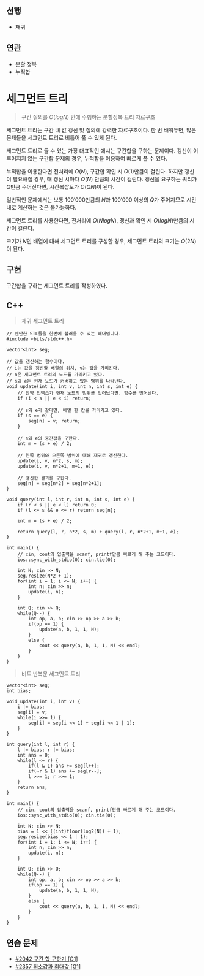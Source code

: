 ## 선행

- 재귀

## 연관

- 분할 정복
- 누적합

# 세그먼트 트리

> 구간 질의를 $O(logN)$ 안에 수행하는 분할정복 트리 자료구조

세그먼트 트리는 구간 내 값 갱신 및 질의에 강력한 자료구조이다.
한 번 배워두면, 많은 문제들을 세그먼트 트리로 비틀어 풀 수 있게 된다.

세그먼트 트리로 들 수 있는 가장 대표적인 에시는 구간합을 구하는 문제이다.
갱신이 이루어지지 않는 구간합 문제의 경우, 누적합을 이용하여 빠르게 풀 수 있다.

누적합을 이용한다면 전처리에 $O(N)$, 구간합 확인 시 $O(1)$만큼이 걸린다. 하지만 갱신이 필요해질 경우, 매 갱신 시마다 $O(N)$ 만큼의 시간이 걸린다. 갱신을 요구하는 쿼리가 $Q$만큼 주어진다면, 시간복잡도가 $O(QN)$이 된다.

일반적인 문제에서는 보통 $100'000$만큼의 $N$과 $100'000$ 이상의 $Q$가 주어지므로 시간 내로 계산하는 것은 불가능하다.

세그먼트 트리를 사용한다면, 전처리에 $O(NlogN)$, 갱신과 확인 시 $O(logN)$만큼의 시간이 걸린다.

크기가 $N$인 배열에 대해 세그먼트 트리를 구성할 경우, 세그먼트 트리의 크기는 $O(2N)$이 된다.

## 구현

구간합을 구하는 세그먼트 트리를 작성하였다.

## C++

> 재귀 세그먼트 트리

```
// 웬만한 STL들을 한번에 불러올 수 있는 헤더입니다.
#include <bits/stdc++.h>

vector<int> seg;

// 값을 갱신하는 함수이다.
// i는 값을 갱신할 배열의 위치, v는 값을 가리킨다.
// n은 세그먼트 트리의 노드를 가리키고 있다.
// s와 e는 현재 노드가 커버하고 있는 범위를 나타낸다.
void update(int i, int v, int n, int s, int e) {
    // 만약 인덱스가 현재 노드의 범위를 벗어났다면, 함수를 벗어난다.
    if (i < s || e < i) return;

    // s와 e가 같다면, 배열 한 칸을 가리키고 있다.
    if (s == e) {
        seg[n] = v; return;
    }

    // s와 e의 중간값을 구한다.
    int m = (s + e) / 2;

    // 왼쪽 범위와 오른쪽 범위에 대해 재귀로 갱신한다.
    update(i, v, n*2, s, m);
    update(i, v, n*2+1, m+1, e);

    // 갱신한 결과를 구한다.
    seg[n] = seg[n*2] + seg[n*2+1];
}

void query(int l, int r, int n, int s, int e) {
    if (r < s || e < l) return 0;
    if (l <= s && e <= r) return seg[n];

    int m = (s + e) / 2;

    return query(l, r, n*2, s, m) + query(l, r, n*2+1, m+1, e);
}

int main() {
    // cin, cout의 입출력을 scanf, printf만큼 빠르게 해 주는 코드이다.
    ios::sync_with_stdio(0); cin.tie(0);

    int N; cin >> N;
    seg.resize(N*2 + 1);
    for(int i = 1; i <= N; i++) {
        int n; cin >> n;
        update(i, n);
    }

    int Q; cin >> Q;
    while(Q--) {
        int op, a, b; cin >> op >> a >> b;
        if(op == 1) {
            update(a, b, 1, 1, N);
        }
        else {
            cout << query(a, b, 1, 1, N) << endl;
        }
    }
}
```

> 비트 반복문 세그먼트 트리

```
vector<int> seg;
int bias;

void update(int i, int v) {
    i |= bias;
    seg[i] = v;
    while(i >>= 1) {
        seg[i] = seg[i << 1] + seg[i << 1 | 1];
    }
}

int query(int l, int r) {
    l |= bias; r |= bias;
    int ans = 0;
    while(l <= r) {
        if(l & 1) ans += seg[l++];
        if(~r & 1) ans += seg[r--];
        l >>= 1; r >>= 1;
    }
    return ans;
}

int main() {
    // cin, cout의 입출력을 scanf, printf만큼 빠르게 해 주는 코드이다.
    ios::sync_with_stdio(0); cin.tie(0);

    int N; cin >> N;
    bias = 1 << ((int)floor(log2(N)) + 1);
    seg.resize(bias << 1 | 1);
    for(int i = 1; i <= N; i++) {
        int n; cin >> n;
        update(i, n);
    }

    int Q; cin >> Q;
    while(Q--) {
        int op, a, b; cin >> op >> a >> b;
        if(op == 1) {
            update(a, b, 1, 1, N);
        }
        else {
            cout << query(a, b, 1, 1, N) << endl;
        }
    }
}
```

## 연습 문제

- [#2042 구간 합 구하기 [G1]](https://www.acmicpc.net/problem/2042)
- [#2357 최소값과 최대값 [G1]](https://www.acmicpc.net/problem/2357)
